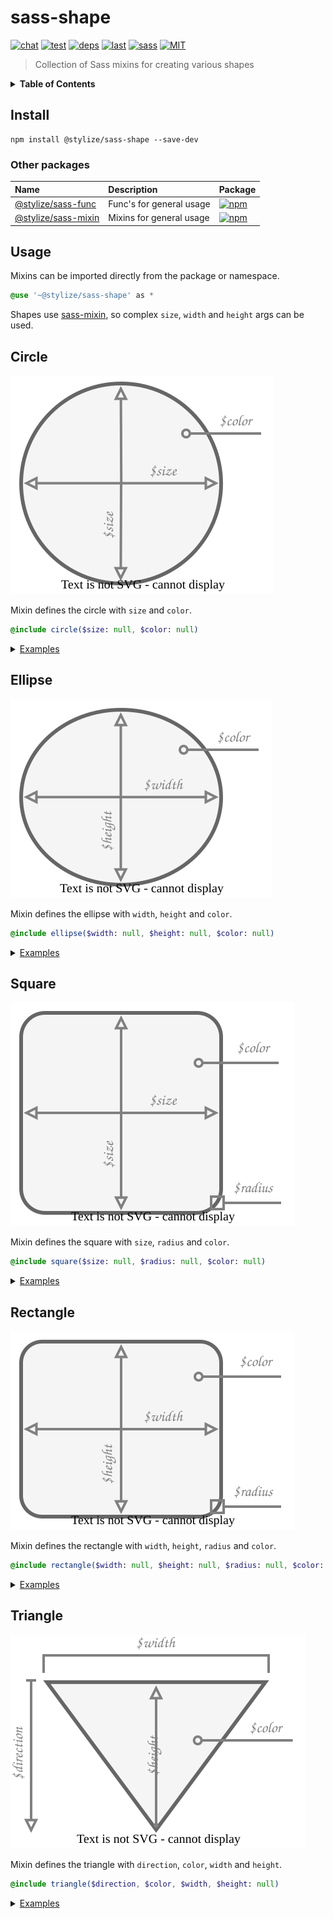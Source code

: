 # sass-shape

[![chat](https://img.shields.io/gitter/room/stylize/community?style=flat-square&logo=gitter&color=blue&label)](https://gitter.im/Yokize/stylize)
[![test](https://img.shields.io/github/workflow/status/Yokize/stylize/CI?style=flat-square&label=test)](https://github.com/Yokize/stylize/actions/workflows/CI.yml)
[![deps](https://img.shields.io/librariesio/release/npm/@stylize/sass-shape?style=flat-square)](https://github.com/Yokize/stylize/actions/workflows/CI.yml)
[![last](https://img.shields.io/github/last-commit/yokize/stylize?style=flat-square)](https://github.com/Yokize/stylize)
[![sass](https://img.shields.io/static/v1?style=flat-square&logo=sass&color=blue&label=Sass&message=latest)](https://www.npmjs.com/package/sass)
[![MIT](https://img.shields.io/npm/l/@stylize/sass-shape?style=flat-square&color=blue)](https://en.wikipedia.org/wiki/MIT_License)

<blockquote>
  Collection of Sass mixins for creating various shapes
</blockquote>

<details>
<summary>
  <b>Table of Contents</b>
</summary>

- [Circle](#circle)
- [Ellipse](#ellipse)
- [Square](#square)
- [Rectangle](#rectangle)
- [Triangle](#triangle)

</details>

<a name="install"></a>

## Install

```shell
npm install @stylize/sass-shape --save-dev
```

### Other packages

| Name                                                                     | Description              | Package                                                                                                                           |
| :----------------------------------------------------------------------- | :----------------------- | :-------------------------------------------------------------------------------------------------------------------------------- |
| [@stylize/sass-func](https://www.npmjs.com/package/@stylize/sass-func)   | Func's for general usage | [![npm](https://img.shields.io/npm/v/@stylize/sass-func?style=for-the-badge)](https://www.npmjs.com/package/@stylize/sass-func)   |
| [@stylize/sass-mixin](https://www.npmjs.com/package/@stylize/sass-mixin) | Mixins for general usage | [![npm](https://img.shields.io/npm/v/@stylize/sass-mixin?style=for-the-badge)](https://www.npmjs.com/package/@stylize/sass-mixin) |

<a name="usage"></a>

## Usage

Mixins can be imported directly from the package or namespace.

```sass
@use '~@stylize/sass-shape' as *
```

Shapes use [sass-mixin](https://www.npmjs.com/package/@stylize/sass-mixin), so complex `size`, `width` and `height` args can be used.

<a name="circle"></a>

## Circle

![image](https://raw.githubusercontent.com/Yokize/stylize/main/.github/assets/shape/circle.svg)

Mixin defines the circle with `size` and `color`.

```sass
@include circle($size: null, $color: null)
```

<details>
<summary>
  <u>Examples</u>
</summary>

```sass
// Radius 50%.
@include circle
// Radius 50%, [eq] width × height.
@include circle(20px)
// Radius 50%, [min] width × height.
@include circle(min 20px)
// Radius 50%, [max] width × height, color.
@include circle(max 20px, #fff)
// Radius 50%, [min] width × height, color.
@include circle($size: min 20px, $color: #fff)
// Radius 50%, [eq, min] width × height, color.
@include circle([auto, min 20px], #fff)
// Radius 50%, [eq, min, max] width × height, color.
@include circle([40px, min 20px, max 50px], #fff)
// Radius 50%, [eq, min, max] width × height, gradient color.
@include circle([40px, min 20px, max 50px], linear-gradient(#fff, #000))
```

</details>

<a name="ellipse"></a>

## Ellipse

![image](https://raw.githubusercontent.com/Yokize/stylize/main/.github/assets/shape/ellipse.svg)

Mixin defines the ellipse with `width`, `height` and `color`.

```sass
@include ellipse($width: null, $height: null, $color: null)
```

<details>
<summary>
  <u>Examples</u>
</summary>

```sass
// Radius 50%.
@include ellipse
// Radius 50%, [eq] width.
@include ellipse(20px)
// Radius 50%, [min] width.
@include ellipse(min 20px)
// Radius 50%, [max] width.
@include ellipse($width: max 20px)
// Radius 50%, [min] width, [max] height, color.
@include ellipse(min 10px, max 20px, #fff)
// Radius 50%, [eq, min] width, [max] height, color.
@include ellipse([auto, min 20px], max 20px, #fff)
// Radius 50%, [eq, min] width, [eq, max] height, color.
@include ellipse([40px, min 20px], [20px, max 10px], #fff)
// Radius 50%, [eq, min] width, [eq, max] height, gradient color.
@include ellipse([40px, min 20px], [20px, max 10px], linear-gradient(#fff, #000))
```

</details>

<a name="square"></a>

## Square

![image](https://raw.githubusercontent.com/Yokize/stylize/main/.github/assets/shape/square.svg)

Mixin defines the square with `size`, `radius` and `color`.

```sass
@include square($size: null, $radius: null, $color: null)
```

<details>
<summary>
  <u>Examples</u>
</summary>

```sass
// [eq] width × height.
@include square(20px)
// [min] width × height, radius.
@include square(min 20px, 5px)
// [max] width × height, radius, color.
@include square(max 20px, 5px, #fff)
// [min] width × height, radius, color.
@include square($size: min 20px, $radius: 4px, $color: #fff)
// [eq, min] width × height, radius, color.
@include square([auto, min 20px], 5px, #fff)
// [eq, min, max] width × height, [top-left, bottom-right] radius, color.
@include square([40px, min 20px, max 50px], 5px 4px, #fff)
// [eq, min, max] width × height, [top-left, bottom-right] radius, color.
@include square([40px, min 20px, max 50px], [5px, 4px], #fff)
// [eq, min, max] width × height, [top-left, bottom-right] radius, gradient color.
@include square([40px, min 20px, max 50px], [5px, 4px], linear-gradient(#fff, #000))
```

</details>

<a name="rectangle"></a>

## Rectangle

![image](https://raw.githubusercontent.com/Yokize/stylize/main/.github/assets/shape/rectangle.svg)

Mixin defines the rectangle with `width`, `height`, `radius` and `color`.

```sass
@include rectangle($width: null, $height: null, $radius: null, $color: null)
```

<details>
<summary>
  <u>Examples</u>
</summary>

```sass
// [min] width.
@include rectangle(min 20px)
// [eq] width, [max] height.
@include rectangle(10px, max 20px)
// [min] width, [eq] height, radius.
@include rectangle(min 10px, 20px, 4px)
// [max] width, [max] height, radius, color.
@include rectangle(max 10px, max 20px, 4px, #fff)
// [eq, min] width, [max] height, radius, color.
@include rectangle([auto, min 20px], max 20px, 4px, #fff)
// [eq] width, [eq] height, [top-left, bottom-right] radius, color.
@include rectangle($width: 10px, $height: 20px, $radius: 4px 3px, $color: #fff)
// [eq, min] width, [eq, min] height, [top-left, bottom-right] radius, color.
@include rectangle([40px, min 20px], [20px, min 10px], 4px 3px, #fff)
// [eq, min] width, [eq, min] height, [top-left, bottom-right] radius, color.
@include rectangle([40px, min 20px], [20px, min 10px], [4px, 3px], #fff)
// [eq, min] width, [eq, min] height, [top-left, bottom-right] radius, gradient color.
@include rectangle([40px, min 20px], [20px, min 10px], [4px, 3px], linear-gradient(#fff, #000))
```

</details>

<a name="triangle"></a>

## Triangle

![image](https://raw.githubusercontent.com/Yokize/stylize/main/.github/assets/shape/triangle.svg)

Mixin defines the triangle with `direction`, `color`, `width` and `height`.

```sass
@include triangle($direction, $color, $width, $height: null)
```

<details>
<summary>
  <u>Examples</u>
</summary>

```sass
// ↑ Triangle in top direction.
@include triangle(top #fff 5px)
// ↖ Triangle in top-left direction.
@include triangle(top-left, #fff, 5px, 10px)
```

</details>
